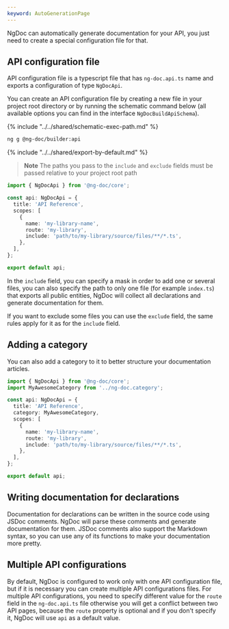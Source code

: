 ```yaml
---
keyword: AutoGenerationPage
---
```


NgDoc can automatically generate documentation for your API, you just need to create a special
configuration file for that.

## API configuration file

API configuration file is a typescript file that has `ng-doc.api.ts` name and exports a
configuration of type `NgDocApi`.

You can create an API configuration file by creating a new file in your project root directory or by
running the schematic command below (all available options you can find in the interface
`NgDocBuildApiSchema`).

{% include "../../shared/schematic-exec-path.md" %}

```bash
ng g @ng-doc/builder:api
```

{% include "../../shared/export-by-default.md" %}

> **Note**
> The paths you pass to the `include` and `exclude` fields must be passed relative to your project
> root path

```typescript name="ng-doc.api.ts"
import { NgDocApi } from '@ng-doc/core';

const api: NgDocApi = {
  title: 'API Reference',
  scopes: [
    {
      name: 'my-library-name',
      route: 'my-library',
      include: 'path/to/my-library/source/files/**/*.ts',
    },
  ],
};

export default api;
```

In the `include` field, you can specify a mask in order to add one or several files, you can also
specify the path to only one file (for example `index.ts`) that exports all public entities, NgDoc
will collect all declarations and generate documentation for them.

If you want to exclude some files you can use the `exclude` field, the same rules apply for it as
for
the `include` field.

## Adding a category

You can also add a category to it to better structure your documentation articles.

```typescript name="ng-doc.api.ts" {2,6}
import { NgDocApi } from '@ng-doc/core';
import MyAwesomeCategory from '../ng-doc.category';

const api: NgDocApi = {
  title: 'API Reference',
  category: MyAwesomeCategory,
  scopes: [
    {
      name: 'my-library-name',
      route: 'my-library',
      include: 'path/to/my-library/source/files/**/*.ts',
    },
  ],
};

export default api;
```

## Writing documentation for declarations

Documentation for declarations can be written in the source code using JSDoc comments. NgDoc will
parse these comments and generate documentation for them. JSDoc comments also support the Markdown
syntax, so you can use any of its functions to make your documentation more pretty.

## Multiple API configurations

By default, NgDoc is configured to work only with one API configuration file, but if it is necessary
you can create multiple API configurations files. For multiple API configurations, you need to
specify different value for the `route` field in the `ng-doc.api.ts` file otherwise you will
get a conflict between two API pages, because the `route` property is optional and if you don't
specify it, NgDoc will use `api` as a default value.

